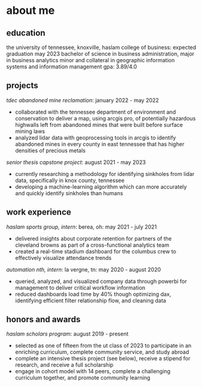 # about me

## education

the university of tennessee, knoxville, haslam college of business: expected graduation may 2023
bachelor of science in business administration, major in business analytics
minor and collateral in geographic information systems and information management
gpa: 3.89/4.0

## projects

*tdec abandoned mine reclamation*: january 2022 - may 2022

  - collaborated with the tennessee department of environment and conservation to deliver a map, using arcgis pro, of potentially hazardous highwalls left from abandoned mines that were built before surface mining laws
  - analyzed lidar data with geoprocessing tools in arcgis to identify abandoned mines in every county in east tennessee that has higher densities of precious metals

*senior thesis capstone project*: august 2021 - may 2023

  - currently researching a methodology for identifying sinkholes from lidar data, specifically in knox county, tennessee
  - developing a machine-learning algorithm which can more accurately and quickly identify sinkholes than humans

## work experience

*haslam sports group, intern*: berea, oh: may 2021 - july 2021

  - delivered insights about corporate retention for partners of the cleveland browns as part of a cross-functional analytics team
  - created a real-time stadium dashboard for the columbus crew to effectively visualize attendance trends

*automation nth, intern*: la vergne, tn: may 2020 - august 2020

  - queried, analyzed, and visualized company data through powerbi for management to deliver critical workflow information
  - reduced dashboards load time by 40% though optimizing dax, identifying efficient filter relationship flow, and cleaning data
  
## honors and awards

*haslam scholars program*: august 2019 - present

  - selected as one of fifteen from the ut class of 2023 to participate in an enriching curriculum, complete community service, and study abroad
  - complete an intensive thesis project (see below), receive a stipend for research, and receive a full scholarship
  - engage in cohort model with 14 peers, complete a challenging curriculum together, and promote community learning
